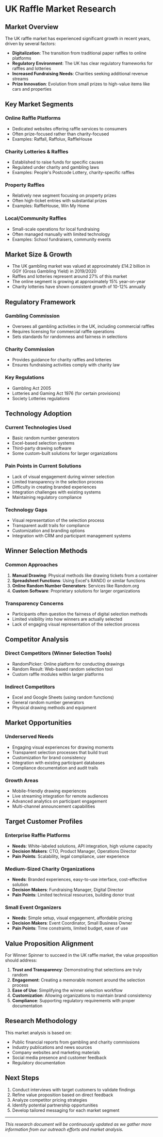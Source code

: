 # UK Raffle Market Research

## Market Overview

The UK raffle market has experienced significant growth in recent years, driven by several factors:

- **Digitalization**: The transition from traditional paper raffles to online platforms
- **Regulatory Environment**: The UK has clear regulatory frameworks for raffles and lotteries
- **Increased Fundraising Needs**: Charities seeking additional revenue streams
- **Prize Innovation**: Evolution from small prizes to high-value items like cars and properties

## Key Market Segments

### Online Raffle Platforms
- Dedicated websites offering raffle services to consumers
- Often prize-focused rather than charity-focused
- Examples: Raffall, Raffolux, RaffleHouse

### Charity Lotteries & Raffles
- Established to raise funds for specific causes
- Regulated under charity and gambling laws
- Examples: People's Postcode Lottery, charity-specific raffles

### Property Raffles
- Relatively new segment focusing on property prizes
- Often high-ticket entries with substantial prizes
- Examples: RaffleHouse, Win My Home

### Local/Community Raffles
- Small-scale operations for local fundraising
- Often managed manually with limited technology
- Examples: School fundraisers, community events

## Market Size & Growth

- The UK gambling market was valued at approximately £14.2 billion in GGY (Gross Gambling Yield) in 2019/2020
- Raffles and lotteries represent around 27% of this market
- The online segment is growing at approximately 15% year-on-year
- Charity lotteries have shown consistent growth of 10-12% annually

## Regulatory Framework

### Gambling Commission
- Oversees all gambling activities in the UK, including commercial raffles
- Requires licensing for commercial raffle operations
- Sets standards for randomness and fairness in selections

### Charity Commission
- Provides guidance for charity raffles and lotteries
- Ensures fundraising activities comply with charity law

### Key Regulations
- Gambling Act 2005
- Lotteries and Gaming Act 1976 (for certain provisions)
- Society Lotteries regulations

## Technology Adoption

### Current Technologies Used
- Basic random number generators
- Excel-based selection systems
- Third-party drawing software
- Some custom-built solutions for larger organizations

### Pain Points in Current Solutions
- Lack of visual engagement during winner selection
- Limited transparency in the selection process
- Difficulty in creating branded experiences
- Integration challenges with existing systems
- Maintaining regulatory compliance

### Technology Gaps
- Visual representation of the selection process
- Transparent audit trails for compliance
- Customization and branding options
- Integration with CRM and participant management systems

## Winner Selection Methods

### Common Approaches
1. **Manual Drawing**: Physical methods like drawing tickets from a container
2. **Spreadsheet Functions**: Using Excel's RAND() or similar functions
3. **Online Random Number Generators**: Services like Random.org
4. **Custom Software**: Proprietary solutions for larger organizations

### Transparency Concerns
- Participants often question the fairness of digital selection methods
- Limited visibility into how winners are actually selected
- Lack of engaging visual representation of the selection process

## Competitor Analysis

### Direct Competitors (Winner Selection Tools)
- RandomPicker: Online platform for conducting drawings
- Random Result: Web-based random selection tool
- Custom raffle modules within larger platforms

### Indirect Competitors
- Excel and Google Sheets (using random functions)
- General random number generators
- Physical drawing methods and equipment

## Market Opportunities

### Underserved Needs
- Engaging visual experiences for drawing moments
- Transparent selection processes that build trust
- Customization for brand consistency
- Integration with existing participant databases
- Compliance documentation and audit trails

### Growth Areas
- Mobile-friendly drawing experiences
- Live streaming integration for remote audiences
- Advanced analytics on participant engagement
- Multi-channel announcement capabilities

## Target Customer Profiles

### Enterprise Raffle Platforms
- **Needs**: White-labeled solutions, API integration, high volume capacity
- **Decision Makers**: CTO, Product Manager, Operations Director
- **Pain Points**: Scalability, legal compliance, user experience

### Medium-Sized Charity Organizations
- **Needs**: Branded experiences, easy-to-use interface, cost-effective solution
- **Decision Makers**: Fundraising Manager, Digital Director
- **Pain Points**: Limited technical resources, building donor trust

### Small Event Organizers
- **Needs**: Simple setup, visual engagement, affordable pricing
- **Decision Makers**: Event Coordinator, Small Business Owner
- **Pain Points**: Time constraints, limited budget, ease of use

## Value Proposition Alignment

For Winner Spinner to succeed in the UK raffle market, the value proposition should address:

1. **Trust and Transparency**: Demonstrating that selections are truly random
2. **Engagement**: Creating a memorable moment around the selection process
3. **Ease of Use**: Simplifying the winner selection workflow
4. **Customization**: Allowing organizations to maintain brand consistency
5. **Compliance**: Supporting regulatory requirements with proper documentation

## Research Methodology

This market analysis is based on:
- Public financial reports from gambling and charity commissions
- Industry publications and news sources
- Company websites and marketing materials
- Social media presence and customer feedback
- Regulatory documentation

## Next Steps

1. Conduct interviews with target customers to validate findings
2. Refine value proposition based on direct feedback
3. Analyze competitor pricing strategies
4. Identify potential partnership opportunities
5. Develop tailored messaging for each market segment

---

*This research document will be continuously updated as we gather more information from our outreach efforts and market analysis.*